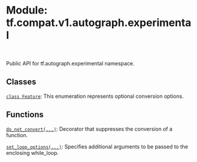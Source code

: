 <div itemscope itemtype="http://developers.google.com/ReferenceObject">
<meta itemprop="name" content="tf.compat.v1.autograph.experimental" />
<meta itemprop="path" content="Stable" />
</div>

# Module: tf.compat.v1.autograph.experimental


<table class="tfo-notebook-buttons tfo-api" align="left">
</table>



Public API for tf.autograph.experimental namespace.



## Classes

[`class Feature`](../../../../tf/autograph/experimental/Feature.md): This enumeration represents optional conversion options.

## Functions

[`do_not_convert(...)`](../../../../tf/autograph/experimental/do_not_convert.md): Decorator that suppresses the conversion of a function.

[`set_loop_options(...)`](../../../../tf/autograph/experimental/set_loop_options.md): Specifies additional arguments to be passed to the enclosing while_loop.



